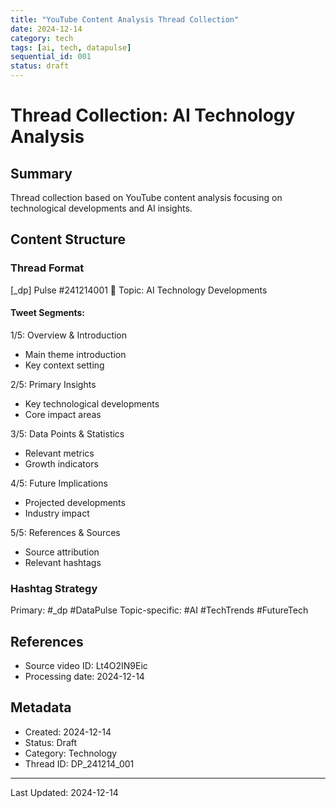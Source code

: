 ```yaml
---
title: "YouTube Content Analysis Thread Collection"
date: 2024-12-14
category: tech
tags: [ai, tech, datapulse]
sequential_id: 001
status: draft
---
```


# Thread Collection: AI Technology Analysis

## Summary
Thread collection based on YouTube content analysis focusing on technological developments and AI insights.

## Content Structure

### Thread Format
[_dp] Pulse #241214001
📍 Topic: AI Technology Developments

#### Tweet Segments:
1/5: Overview & Introduction
- Main theme introduction
- Key context setting

2/5: Primary Insights
- Key technological developments
- Core impact areas

3/5: Data Points & Statistics
- Relevant metrics
- Growth indicators

4/5: Future Implications
- Projected developments
- Industry impact

5/5: References & Sources
- Source attribution
- Relevant hashtags

### Hashtag Strategy
Primary: #_dp #DataPulse
Topic-specific: #AI #TechTrends #FutureTech

## References
- Source video ID: Lt4O2IN9Eic
- Processing date: 2024-12-14

## Metadata
- Created: 2024-12-14
- Status: Draft
- Category: Technology
- Thread ID: DP_241214_001

---
Last Updated: 2024-12-14